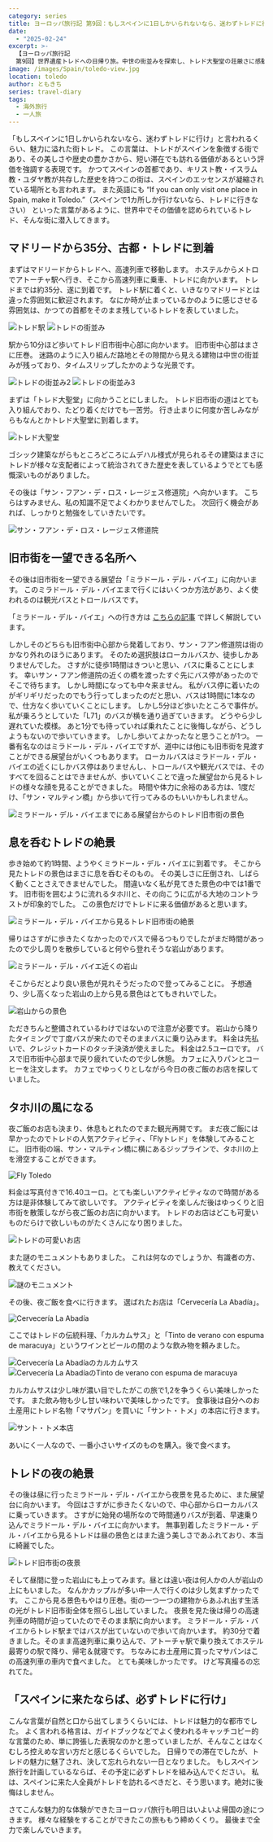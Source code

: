 ```yaml
---
category: series
title: ヨーロッパ旅行記 第9回：もしスペインに1日しかいられないなら、迷わずトレドに行け
date:
  - "2025-02-24"
excerpt: >-
  【ヨーロッパ旅行記
  第9回】世界遺産トレドへの日帰り旅。中世の街並みを探索し、トレド大聖堂の荘厳さに感動。「ミラドール・デル・バイエ」からの絶景、タホ川上空を滑空する「Flyトレド」体験、伝統料理「カルカムサス」と名物「マサパン」を堪能。昼と夜で異なる表情を見せる古都の魅力を満喫した一日。
image: /images/Spain/toledo-view.jpg
location: toledo
author: ともきち
series: travel-diary
tags:
  - 海外旅行
  - 一人旅
---
```


「もしスペインに1日しかいられないなら、迷わずトレドに行け」と言われるくらい、魅力に溢れた街トレド。
この言葉は、トレドがスペインを象徴する街であり、その美しさや歴史の豊かさから、短い滞在でも訪れる価値があるという評価を強調する表現です。
かつてスペインの首都であり、キリスト教・イスラム教・ユダヤ教が共存した歴史を持つこの街は、スペインのエッセンスが凝縮されている場所とも言われます。
また英語にも
“If you can only visit one place in Spain, make it Toledo.”（スペインで1カ所しか行けないなら、トレドに行きなさい）
といった言葉があるように、世界中でその価値を認められているトレド、そんな街に潜入してきます。

## マドリードから35分、古都・トレドに到着

まずはマドリードからトレドへ、高速列車で移動します。
ホステルからメトロでアトーチャ駅へ行き、そこから高速列車に乗車、トレドに向かいます。
トレドまでは約35分、遂に到着です。
トレド駅に着くと、いきなりマドリードとは違った雰囲気に歓迎されます。
なにか時が止まっているかのように感じさせる雰囲気は、かつての首都をそのまま残しているトレドを表していました。

![トレド駅](/images/Spain/toledo-station.jpg)
![トレドの街並み](/images/Spain/toledo-streetscape.jpg)

駅から10分ほど歩いてトレド旧市街中心部に向かいます。
旧市街中心部はまさに圧巻。
迷路のように入り組んだ路地とその隙間から見える建物は中世の街並みが残っており、タイムスリップしたかのような光景です。

![トレドの街並み2](/images/Spain/toledo-streetscape2.jpg)
![トレドの街並み3](/images/Spain/toledo-streetscape3.jpg)

まずは「トレド大聖堂」に向かうことにしました。
トレド旧市街の道はとても入り組んでおり、たどり着くだけでも一苦労。
行き止まりに何度か苦しみながらもなんとかトレド大聖堂に到着します。

![トレド大聖堂](/images/Spain/toledo-cathedral.jpg)

ゴシック建築ながらもところどころにムデハル様式が見られるその建築はまさにトレドが様々な支配者によって統治されてきた歴史を表しているようでとても感慨深いものがありました。

その後は「サン・フアン・デ・ロス・レージェス修道院」へ向かいます。
こちらはすみません、私の知識不足でよくわかりませんでした。
次回行く機会があれば、しっかりと勉強をしていきたいです。

![サン・フアン・デ・ロス・レージェス修道院](/images/Spain/convent-of-san-juan-de-los-reyes.jpg)

## 旧市街を一望できる名所へ

その後は旧市街を一望できる展望台「ミラドール・デル・バイエ」に向かいます。
このミラドール・デル・バイエまで行くにはいくつか方法があり、よく使われるのは観光バスとトロールバスです。

「ミラドール・デル・バイエ」への行き方は
[こちらの記事](../tourism/Howtoget-Mirador-del-Valle)
で詳しく解説しています。

しかしそのどちらも旧市街中心部から発着しており、サン・フアン修道院は街のかなり外れのほうにあります。
そのため選択肢はローカルバスか、徒歩しかありませんでした。
さすがに徒歩1時間はきついと思い、バスに乗ることにします。
幸いサン・フアン修道院の近くの橋を渡ったすぐ先にバス停があったのでそこで待ちます。
しかし時間になっても中々来ません。
私がバス停に着いたのがギリギリだったのでもう行ってしまったのだと思い、バスは1時間に1本なので、仕方なく歩いていくことにします。
しかし5分ほど歩いたところで事件が。
私が乗ろうとしていた「L71」のバスが横を通り過ぎていきます。
どうやら少し遅れていた模様。
あと1分でも待っていれば乗れたことに後悔しながら、どうしようもないので歩いていきます。
しかし歩いてよかったなと思うことが1つ。
一番有名なのはミラドール・デル・バイエですが、道中には他にも旧市街を見渡すことができる展望台がいくつもあります。
ローカルバスはミラドール・デル・バイエの近くにしかバス停はありませんし、トロールバスや観光バスでは、そのすべてを回ることはできませんが、歩いていくことで違った展望台から見るトレドの様々な顔を見ることができました。
時間や体力に余裕のある方は、1度だけ、「サン・マルティン橋」から歩いて行ってみるのもいいかもしれません。

![ミラドール・デル・バイエまでにある展望台からのトレド旧市街の景色](/images/Spain/toledo-view2.jpg)

## 息を呑むトレドの絶景

歩き始めて約1時間、ようやくミラドール・デル・バイエに到着です。
そこから見たトレドの景色はまさに息を呑むそのもの。
その美しさに圧倒され、しばらく動くことさえできませんでした。
間違いなく私が見てきた景色の中では1番です。
旧市街を囲むように流れるタホ川と、その向こうに広がる大地のコントラストが印象的でした。
この景色だけでトレドに来る価値があると思います。

![ミラドール・デル・バイエから見るトレド旧市街の絶景](/images/Spain/toledo-view.jpg)

帰りはさすがに歩きたくなかったのでバスで帰るつもりでしたがまだ時間があったので少し周りを散歩していると何やら登れそうな岩山があります。

![ミラドール・デル・バイエ近くの岩山](/images/Spain/rocks-near-mirador-del-valle.jpg)

そこからだとより良い景色が見れそうだったので登ってみることに。
予想通り、少し高くなった岩山の上から見る景色はとてもきれいでした。

![岩山からの景色](/images/Spain/toledo-view-from-the-rocks.jpg)

ただきちんと整備されているわけではないので注意が必要です。
岩山から降りたタイミングで丁度バスが来たのでそのままバスに乗り込みます。
料金は先払いで、クレジットカードのタッチ決済が使えました。
料金は2.5ユーロです。
バスで旧市街中心部まで戻り疲れていたので少し休憩。
カフェに入りパンとコーヒーを注文します。
カフェでゆっくりとしながら今日の夜ご飯のお店を探していました。

## タホ川の風になる

夜ご飯のお店も決まり、休息もとれたのでまた観光再開です。
まだ夜ご飯には早かったのでトレドの人気アクティビティ、「Flyトレド」を体験してみることに。
旧市街の端、サン・マルティン橋に横にあるジップラインで、タホ川の上を滑空することができます。

![Fly Toledo](/images/Spain/fly-toledo.jpg)

料金は写真付きで16.40ユーロ。とても楽しいアクティビティなので時間がある方は是非体験してみて欲しいです。
アクティビティを楽しんだ後はゆっくりと旧市街を散策しながら夜ご飯のお店に向かいます。
トレドのお店はどこも可愛いものだらけで欲しいものがたくさんになり困りました。

![トレドの可愛いお店](/images/Spain/cute-shop-in-toledo.jpg)

また謎のモニュメントもありました。
これは何なのでしょうか、有識者の方、教えてください。

![謎のモニュメント](/images/Spain/toledo-monument.jpg)

その後、夜ご飯を食べに行きます。
選ばれたお店は「Cervecería La Abadía」。

![Cervecería La Abadía](/images/Spain/cerveceria-la-abadia.jpg)

ここではトレドの伝統料理、「カルカムサス」と「Tinto de verano con espuma de maracuya」というワインとビールの間のような飲み物を頼みました。

![Cervecería La Abadíaのカルカムサス](/images/Spain/cerveceria-la-abadia-carcumsas.jpg)
![Cervecería La AbadíaのTinto de verano con espuma de maracuya](/images/Spain/cerveceria-la-abadia-tinto-de-verano-con-espuma-de-maracuya.jpg)

カルカムサスは少し味が濃い目でしたがこの旅で1,2を争うくらい美味しかったです。
また飲み物も少し甘い味わいで美味しかったです。
食事後は自分へのお土産用にトレド名物「マサパン」を買いに「サント・トメ」の本店に行きます。

![サント・トメ本店](/images/Spain/santo-tome.jpg)

あいにく一人なので、一番小さいサイズのものを購入。後で食べます。

## トレドの夜の絶景

その後は昼に行ったミラドール・デル・バイエから夜景を見るために、また展望台に向かいます。
今回はさすがに歩きたくないので、中心部からローカルバスに乗っていきます。
さすがに始発の場所なので時間通りバスが到着、早速乗り込んでミラドール・デル・バイエに向かいます。
無事到着したミラドール・デル・バイエから見るトレドは昼の景色とはまた違う美しさであふれており、本当に綺麗でした。

![トレド旧市街の夜景](/images/Spain/toledo-night-view.jpg)

そして昼間に登った岩山にも上ってみます。昼とは違い夜は何人かの人が岩山の上にもいました。
なんかカップルが多い中一人で行くのは少し気まずかったです。
ここから見る景色もやはり圧巻。街の一つ一つの建物からあふれ出す生活の光がトレド旧市街全体を照らし出していました。
夜景を見た後は帰りの高速列車の時間が迫っていたのでそのまま駅に向かいます。
ミラドール・デル・バイエからトレド駅まではバスが出ていないので歩いて向かいます。
約30分で着きました。そのまま高速列車に乗り込んで、アトーチャ駅で乗り換えてホステル最寄りの駅で降り、帰宅＆就寝です。
ちなみにお土産用に買ったマサパンはこの高速列車の車内で食べました。
とても美味しかったです。
けど写真撮るの忘れてた。

## 「スペインに来たならば、必ずトレドに行け」

こんな言葉が自然と口から出てしまうくらいには、トレドは魅力的な都市でした。
よく言われる格言は、ガイドブックなどでよく使われるキャッチコピー的な言葉のため、単に誇張した表現なのかと思っていましたが、そんなことはなくむしろ控えめな言い方だと感じるくらいでした。
日帰りでの滞在でしたが、トレドの魅力に魅了され、決して忘れられない一日となりました。
もしスペイン旅行を計画しているならば、その予定に必ずトレドを組み込んでください。
私は、スペインに来た人全員がトレドを訪れるべきだと、そう思います。絶対に後悔はしません。

さてこんな魅力的な体験ができたヨーロッパ旅行も明日はいよいよ帰国の途につきます。
様々な経験をすることができたこの旅ももう締めくくり。
最後まで全力で楽しんでいきます。
